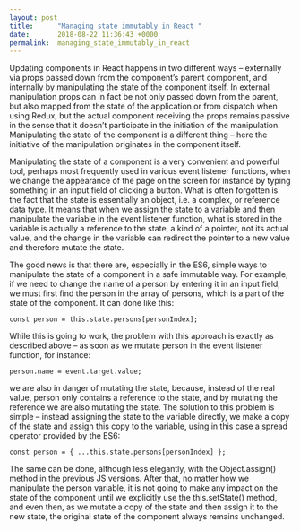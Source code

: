 ```yaml
---
layout: post
title:      "Managing state immutably in React "
date:       2018-08-22 11:36:43 +0000
permalink:  managing_state_immutably_in_react
---
```



Updating components in React happens in two different ways – externally via props passed down from the component’s parent component, and internally by manipulating the state of the component itself. In external manipulation props can in fact be not only passed down from the parent, but also mapped from the state of the application or from dispatch when using Redux, but the actual component receiving the props remains passive in the sense that it doesn’t participate in the initiation of the manipulation. Manipulating the state of the component is a different thing – here the initiative of the manipulation originates in the component itself. 

Manipulating the state of a component is a very convenient and powerful tool, perhaps most frequently used in various event listener functions, when we change the appearance of the page on the screen for instance by typing something in an input field of clicking a button. What is often forgotten is the fact that the state is essentially an object, i.e. a complex, or reference data type. It means that when we assign the state to a variable and then manipulate the variable in the event listener function, what is stored in the variable is actually a reference to the state, a kind of a pointer, not its actual value, and the change in the variable can redirect the pointer to a new value and therefore mutate the state. 

The good news is that there are, especially in the ES6, simple ways to manipulate the state of a component in a safe immutable way. For example, if we need to change the name of a person by entering it in an input field, we must first find the person in the array of persons, which is a part of the state of the component. It can done like this: 

```
const person = this.state.persons[personIndex];
```

While this is going to work, the problem with this approach is exactly as described above – as soon as we mutate person in the event listener function, for instance: 

```
person.name = event.target.value;
```

we are also in danger of mutating the state, because, instead of the real value, person only contains a reference to the state, and by mutating the reference we are also mutating the state. The solution to this problem is simple – instead assigning the state to the variable directly, we make a copy of the state and assign this copy to the variable, using in this case a spread operator provided by the ES6: 

```
const person = { ...this.state.persons[personIndex] };
```

The same can be done, although less elegantly, with the Object.assign() method in the previous JS versions. After that, no matter how we manipulate the person variable, it is not going to make any impact on the state of the component until we explicitly use the this.setState() method, and even then, as we mutate a copy of the state and then assign it to the new state, the original state of the component always remains unchanged.  

